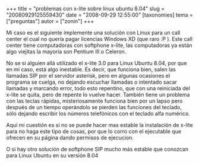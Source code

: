 +++
title = "problemas con x-lite sobre linux ubuntu 8.04"
slug = "20080929125559430"
date = "2008-09-29 12:55:00"
[taxonomies]
tema = ["preguntas"]
autor = ["zonin"]
+++

Mi caso es el siguiente implemente una solución con Linux para un call
center el cual no quería pagar licencias Windows XD (que raro :P ). Este
call center tiene computadoras con softphone x-lite, las computadoras ya
están algo viejitas la mayoría son Pentium III o Celeron.

No se si alguien allá utilizado el x-lite 3.0 para Linux Ubuntu 8.04,
por que en mi caso, está algo inestable. Es decir, que funciona bien,
salen las llamadas SIP por el servidor asterisk, pero en algunas
ocasiones el programa se cuelga, no dejando escuchar llamadas o
intentado sacar llamadas y marcando error, todo esto repentino, que con
una reiniciada del x-lite se quita, pero de repente lo vuelve hacer.
También tiene un problema con las teclas rápidas, misteriosamente
funciona bien por un lapso pero después de un tiempo operándolo se
pierden las funciones del teclado, sólo dejando escribir los números
telefónicos con el teclado alfa numérico.

Aquí mi cuestión es si no se puede hacer mas estable la instalación de
x-lite para no haga este tipo de cosas, por que lo corro con el
ejecutable que ofrecen en su página dando permisos de ejecucion.

O si hay otro solución de softphone SIP mucho más estable que conozcan
para Linux Ubuntu en su versión 8.04

